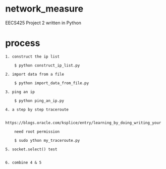 # network_measure
EECS425 Project 2 written in Python

# process

	1. construct the ip list

		$ python construct_ip_list.py

	2. import data from a file

		$ python import_data_from_file.py

	3. ping an ip

		$ python ping_an_ip.py

	4. a step by step traceroute

		https://blogs.oracle.com/ksplice/entry/learning_by_doing_writing_your

		need root permission
		
		$ sudo ython my_traceroute.py

	5. socket.select() test


	6. combine 4 & 5

	